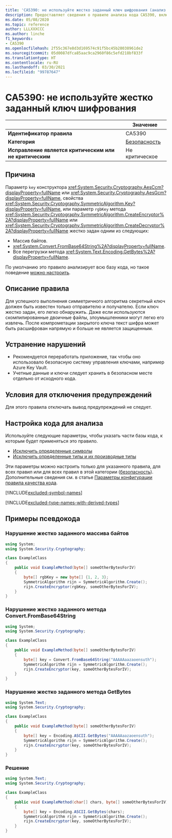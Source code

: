 ```yaml
---
title: 'CA5390: не используйте жестко заданный ключ шифрования (анализ кода)'
description: Предоставляет сведения о правиле анализа кода CA5390, включая причины нарушений и способы их устранения, а также условия отключения правила.
ms.date: 05/08/2020
ms.topic: reference
author: LLLXXXCCC
ms.author: linche
f1_keywords:
- CA5390
ms.openlocfilehash: 2f55c367e8d3d169574c91f5bc45b28038961de2
ms.sourcegitcommit: 05d0087dfca85aac9ca2960f86c5efd218bf833f
ms.translationtype: HT
ms.contentlocale: ru-RU
ms.lasthandoff: 03/30/2021
ms.locfileid: "99787647"
---
```

# <a name="ca5390-do-not-hard-code-encryption-key"></a>CA5390: не используйте жестко заданный ключ шифрования

| | Значение |
|-|-|
| **Идентификатор правила** |CA5390|
| **Категория** |[Безопасность](security-warnings.md)|
| **Исправление является критическим или не критическим** |Не критическое|

## <a name="cause"></a>Причина

Параметр `key` конструктора <xref:System.Security.Cryptography.AesCcm?displayProperty=fullName> или <xref:System.Security.Cryptography.AesGcm?displayProperty=fullName>, свойства <xref:System.Security.Cryptography.SymmetricAlgorithm.Key?displayProperty=fullName>, или параметр `rgbKey` метода <xref:System.Security.Cryptography.SymmetricAlgorithm.CreateEncryptor%2A?displayProperty=fullName> или <xref:System.Security.Cryptography.SymmetricAlgorithm.CreateDecryptor%2A?displayProperty=fullName> жестко задан одним из следующих:

- Массив байтов.
- <xref:System.Convert.FromBase64String%2A?displayProperty=fullName>.
- Все перегрузки метода <xref:System.Text.Encoding.GetBytes%2A?displayProperty=fullName>.

По умолчанию это правило анализирует всю базу кода, но такое поведение [можно настроить](#configure-code-to-analyze).

## <a name="rule-description"></a>Описание правила

Для успешного выполнения симметричного алгоритма секретный ключ должен быть известен только отправителю и получателю. Если ключ жестко задан, его легко обнаружить. Даже если используются скомпилированные двоичные файлы, злоумышленники могут легко его извлечь. После компрометации закрытого ключа текст шифра может быть расшифрован напрямую и больше не является защищенным.

## <a name="how-to-fix-violations"></a>Устранение нарушений

- Рекомендуется переработать приложение, так чтобы оно использовало безопасную систему управления ключами, например Azure Key Vault.
- Учетные данные и ключи следует хранить в безопасном месте отдельно от исходного кода.

## <a name="when-to-suppress-warnings"></a>Условия для отключения предупреждений

Для этого правила отключать вывод предупреждений не следует.

## <a name="configure-code-to-analyze"></a>Настройка кода для анализа

Используйте следующие параметры, чтобы указать части базы кода, к которым будет применяться это правило.

- [Исключить определенные символы](#exclude-specific-symbols)
- [Исключить определенные типы и их производные типы](#exclude-specific-types-and-their-derived-types)

Эти параметры можно настроить только для указанного правила, для всех правил или для всех правил в этой категории ([безопасность](security-warnings.md)). Дополнительные сведения см. в статье [Параметры конфигурации правила качества кода](../code-quality-rule-options.md).

[!INCLUDE[excluded-symbol-names](~/includes/code-analysis/excluded-symbol-names.md)]

[!INCLUDE[excluded-type-names-with-derived-types](~/includes/code-analysis/excluded-type-names-with-derived-types.md)]

## <a name="pseudo-code-examples"></a>Примеры псевдокода

### <a name="hard-coded-byte-array-violation"></a>Нарушение жестко заданного массива байтов

```csharp
using System;
using System.Security.Cryptography;

class ExampleClass
{
    public void ExampleMethod(byte[] someOtherBytesForIV)
    {
        byte[] rgbKey = new byte[] {1, 2, 3};
        SymmetricAlgorithm rijn = SymmetricAlgorithm.Create();
        rijn.CreateEncryptor(rgbKey, someOtherBytesForIV);
    }
}
```

### <a name="hard-coded-convertfrombase64string-violation"></a>Нарушение жестко заданного метода Convert.FromBase64String

```csharp
using System;
using System.Security.Cryptography;

class ExampleClass
{
    public void ExampleMethod(byte[] someOtherBytesForIV)
    {
        byte[] key = Convert.FromBase64String("AAAAAaazaoensuth");
        SymmetricAlgorithm rijn = SymmetricAlgorithm.Create();
        rijn.CreateEncryptor(key, someOtherBytesForIV);
    }
}
```

### <a name="hard-coded-encodinggetbytes-violation"></a>Нарушение жестко заданного метода GetBytes

```csharp
using System.Text;
using System.Security.Cryptography;

class ExampleClass
{
    public void ExampleMethod(byte[] someOtherBytesForIV)
    {
        byte[] key = Encoding.ASCII.GetBytes("AAAAAaazaoensuth");
        SymmetricAlgorithm rijn = SymmetricAlgorithm.Create();
        rijn.CreateEncryptor(key, someOtherBytesForIV);
    }
}
```

### <a name="solution"></a>Решение

```csharp
using System.Text;
using System.Security.Cryptography;

class ExampleClass
{
    public void ExampleMethod(char[] chars, byte[] someOtherBytesForIV)
    {
        byte[] key = Encoding.ASCII.GetBytes(chars);
        SymmetricAlgorithm rijn = SymmetricAlgorithm.Create();
        rijn.CreateEncryptor(key, someOtherBytesForIV);
    }
}
```
